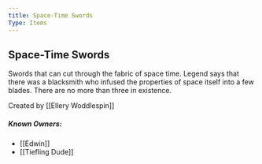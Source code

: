 ```yaml
---
title: Space-Time Swords
Type: Items
---
```

## Space-Time Swords

Swords that can cut through the fabric of space time. Legend says that there was a blacksmith who infused the properties of space itself into a few blades. There are no more than three in existence. 

Created by [[Ellery Woddlespin]]

##### Known Owners: 
- [[Edwin]]
- [[Tiefling Dude]]